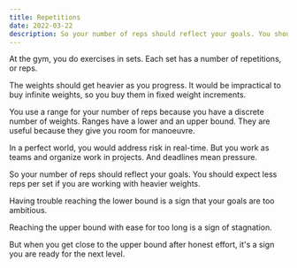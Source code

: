 ```yaml
---
title: Repetitions
date: 2022-03-22
description: So your number of reps should reflect your goals. You should expect less reps per set if you are working with heavier weights.
---
```


At the gym, you do exercises in sets. Each set has a number of repetitions, or reps.

The weights should get heavier as you progress. It would be impractical to buy infinite weights, so you buy them in fixed weight increments.

You use a range for your number of reps because you have a discrete number of weights. Ranges have a lower and an upper bound. They are useful because they give you room for manoeuvre. 

In a perfect world, you would address risk in real-time. But you work as teams and organize work in projects. And deadlines mean pressure.

So your number of reps should reflect your goals. You should expect less reps per set if you are working with heavier weights.

Having trouble reaching the lower bound is a sign that your goals are too ambitious. 

Reaching the upper bound with ease for too long is a sign of stagnation.

But when you get close to the upper bound after honest effort, it's a sign you are ready for the next level. 

<!-- 
We don't deal well with continuous quantities. Counting fingers is easy. Estimate the temperature is much harder.

Things we want to count in our environments .

When we make estimates, we collapse probability functions into 

You can use this principle when evaluating the maturity of a control. 

Many security and compliance projects have reps, too. 

to move from manual processes to automation, and that happens with repetition.

Daily, Monthly, Quarterly, Annually.
Capabilities are just piles of finished projects.

 -->
